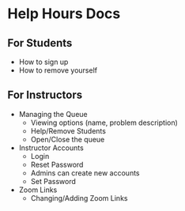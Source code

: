 # Help Hours Docs

## For Students

- How to sign up
- How to remove yourself

## For Instructors

- Managing the Queue
  - Viewing options (name, problem description)
  - Help/Remove Students
  - Open/Close the queue
- Instructor Accounts
  - Login
  - Reset Password
  - Admins can create new accounts
  - Set Password
- Zoom Links
  - Changing/Adding Zoom Links
